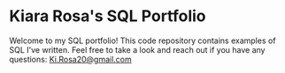 # Kiara Rosa's SQL Portfolio 
Welcome to my SQL portfolio! This code repository contains examples of SQL I've written. Feel free to take a look and reach out if you have any questions: Ki.Rosa20@gmail.com
